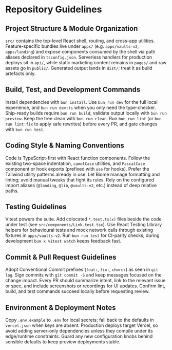 # Repository Guidelines

## Project Structure & Module Organization
`src/` contains the top-level React shell, routing, and cross-app utilities. Feature-specific bundles live under `apps/` (e.g. `apps/vaults-v2`, `apps/landing`) and expose components consumed by the shell via path aliases declared in `tsconfig.json`. Serverless handlers for production deploys sit in `api/`, while static marketing content remains in `pages/` and raw assets go in `public/`. Generated output lands in `dist/`; treat it as build artefacts only.

## Build, Test, and Development Commands
Install dependencies with `bun install`. Use `bun run dev` for the full local experience, and `bun run dev:ts` when you only need the type-checker. Ship-ready builds require `bun run build`; validate output locally with `bun run preview`. Keep the tree clean with `bun run clean`. Run `bun run lint` (or `bun run lint:fix` to apply safe rewrites) before every PR, and gate changes with `bun run test`.

## Coding Style & Naming Conventions
Code is TypeScript-first with React function components. Follow the existing two-space indentation, `camelCase` utilities, and `PascalCase` component or hook exports (prefixed with `use` for hooks). Prefer the Tailwind utility patterns already in use. Let Biome manage formatting and linting; avoid manual tweaks that fight its rules. Rely on the configured import aliases (`@landing`, `@lib`, `@vaults-v2`, etc.) instead of deep relative paths.

## Testing Guidelines
Vitest powers the suite. Add colocated `*.test.ts(x)` files beside the code under test (see `src/components/Link.test.tsx`). Use React Testing Library helpers for behavioural tests and mock network calls through existing fixtures in `apps/vaults-v2`. Run `bun run test` for CI-parity checks; during development `bun x vitest watch` keeps feedback fast.

## Commit & Pull Request Guidelines
Adopt Conventional Commit prefixes (`feat:`, `fix:`, `chore:`) as seen in `git log`. Sign commits with `git commit -S` and keep messages focused on the change impact. Every PR should summarize intent, link to the relevant issue or spec, and include screenshots or recordings for UI updates. Confirm lint, build, and test commands succeed locally before requesting review.

## Environment & Deployment Notes
Copy `.env.example` to `.env` for local secrets; fall back to the defaults in `vercel.json` when keys are absent. Production deploys target Vercel, so avoid adding server-only dependencies unless they compile under its edge/runtime constraints. Guard any new configuration knobs behind sensible defaults to keep preview deployments stable.
